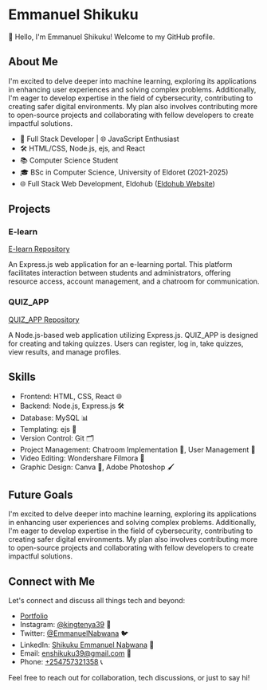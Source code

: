# Emmanuel Shikuku

👋 Hello, I'm Emmanuel Shikuku! Welcome to my GitHub profile.

## About Me


I'm excited to delve deeper into machine learning, exploring its applications in enhancing user experiences and solving complex problems. Additionally, I'm eager to develop expertise in the field of cybersecurity, contributing to creating safer digital environments. My plan also involves contributing more to open-source projects and collaborating with fellow developers to create impactful solutions.


- 💼 Full Stack Developer | 🌐 JavaScript Enthusiast
- 🛠️ HTML/CSS, Node.js, ejs, and React
- 📚 Computer Science Student
- 🎓 BSc in Computer Science, University of Eldoret (2021-2025)
- 🌐 Full Stack Web Development, Eldohub ([Eldohub Website](https://www.eldohub.co.ke/))

## Projects

### E-learn

[E-learn Repository](https://github.com/Shikuku39/e-learning)

An Express.js web application for an e-learning portal. This platform facilitates interaction between students and administrators, offering resource access, account management, and a chatroom for communication.

### QUIZ_APP

[QUIZ_APP Repository](https://github.com/Shikuku39/QUIZ_APP)

A Node.js-based web application utilizing Express.js. QUIZ_APP is designed for creating and taking quizzes. Users can register, log in, take quizzes, view results, and manage profiles.

## Skills

- Frontend: HTML, CSS, React 🌐
- Backend: Node.js, Express.js 🛠️
- Database: MySQL 📊
- Templating: ejs 📝
- Version Control: Git 🗂️
- Project Management: Chatroom Implementation 💬, User Management 👥
- Video Editing: Wondershare Filmora 🎥
- Graphic Design: Canva 🎨, Adobe Photoshop 🖌️

## Future Goals

I'm excited to delve deeper into machine learning, exploring its applications in enhancing user experiences and solving complex problems. Additionally, I'm eager to develop expertise in the field of cybersecurity, contributing to creating safer digital environments. My plan also involves contributing more to open-source projects and collaborating with fellow developers to create impactful solutions.


## Connect with Me

Let's connect and discuss all things tech and beyond:

- [Portfolio](https://shikuku39.github.io/Shikuku/)
- Instagram: [@kingtenya39](https://www.instagram.com/kingtenya39) 📸
- Twitter: [@EmmanuelNabwana](https://twitter.com/EmmanuelNabwana) 🐦
- LinkedIn: [Shikuku Emmanuel Nabwana](https://www.linkedin.com/in/shikuku-emmanuel-nabwana-2b1a2324a/) 💼
- Email: [enshikuku39@gmail.com](mailto:enshikuku39@gmail.com) 📧
- Phone: [+254757321358](tel:+254757321358) 📞

Feel free to reach out for collaboration, tech discussions, or just to say hi!
